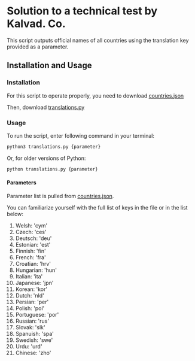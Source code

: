 <h1>Solution to a technical test by Kalvad. Co.</h1>
This script outputs official names of all countries using the translation key provided as a parameter.

<h2>Installation and Usage</h2>

<h3>Installation</h3>

For this script to operate properly, you need to download [countries.json](https://github.com/bulugov/personal/blob/main/countries.json)

Then, download [translations.py](https://github.com/bulugov/personal/blob/main/translations.py)

<h3>Usage</h3>

To run the script, enter following command in your terminal: 
```sh
python3 translations.py {parameter}
```

Or, for older versions of Python: 
```sh
python translations.py {parameter}
```

<h4>Parameters</h4>

Parameter list is pulled from [countries.json](https://github.com/bulugov/personal/blob/main/countries.json).

You can familiarize yourself with the full list of keys in the file or in the list below:
1. Welsh: 'cym'
2. Czech: 'ces'
3. Deutsch: 'deu'
4. Estonian: 'est'
5. Finnish: 'fin'
6. French: 'fra'
7. Croatian: 'hrv'
8. Hungarian: 'hun'
9. Italian: 'ita'
10. Japanese: 'jpn'
11. Korean: 'kor'
12. Dutch: 'nld'
13. Persian: 'per'
14. Polish: 'pol'
15. Portuguese: 'por'
16. Russian: 'rus'
17. Slovak: 'slk'
18. Spanuish: 'spa'
19. Swedish: 'swe'
20. Urdu: 'urd'
21. Chinese: 'zho'




